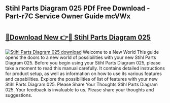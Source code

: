 ## Stihl Parts Diagram 025 PDf Free Download - Part-r7C Service Owner Guide mcVWx

# <h2><a href="http://dfmb98i.blite.top/?on=Stihl+Parts+Diagram+025">🔗Download New 👉🔴 Stihl Parts Diagram 025</a></h2>

[![Stihl Parts Diagram 025 download](https://i.imgur.com/lujVjoI.png)](http://dfmb98i.blite.top/?on=Stihl+Parts+Diagram+025)
Welcome to a New World This guide opens the doors to a new world of possibilities with your new Stihl Parts Diagram 025. Before you begin using your Stihl Parts Diagram 025, please take a moment to read this manual carefully. It contains detailed instructions for product setup, as well as information on how to use its various features and capabilities. Explore the possibilities of list of features with your new Stihl Parts Diagram 025. Please Share Your Thoughts Stihl Parts Diagram 025. Your feedback is invaluable to us. Please share your thoughts and suggestions.
